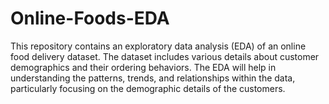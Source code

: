 # Online-Foods-EDA
This repository contains an exploratory data analysis (EDA) of an online food delivery dataset. The dataset includes various details about customer demographics and their ordering behaviors. The EDA will help in understanding the patterns, trends, and relationships within the data, particularly focusing on the demographic details of the customers.
